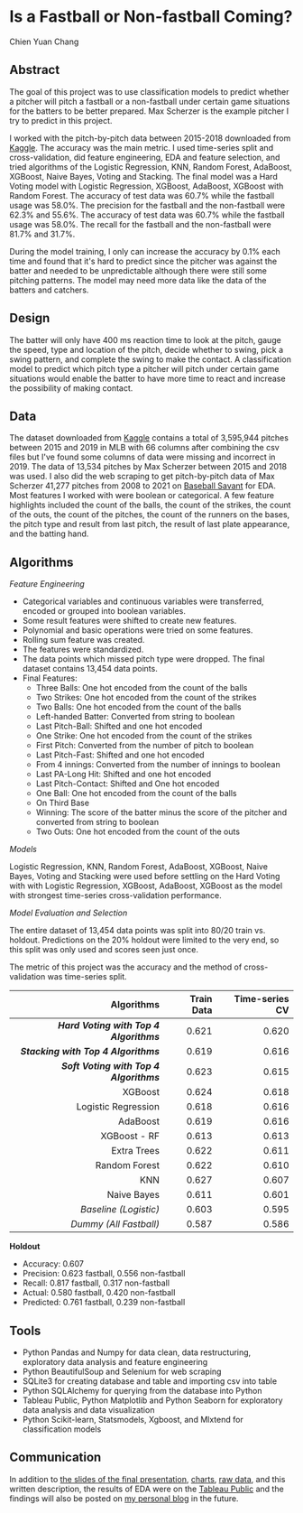 # Is a Fastball or Non-fastball Coming?
Chien Yuan Chang

## Abstract
The goal of this project was to use classification models to predict whether a pitcher will pitch a fastball or a non-fastball under certain game situations for the batters to be better prepared. Max Scherzer is the example pitcher I try to predict in this project. 

I worked with the pitch-by-pitch data between 2015-2018 downloaded from [Kaggle](https://www.kaggle.com/pschale/mlb-pitch-data-20152018). The accuracy was the main metric. I used time-series split and cross-validation, did feature engineering, EDA and feature selection, and tried algorithms of the Logistic Regression, KNN, Random Forest, AdaBoost, XGBoost, Naive Bayes, Voting and Stacking. The final model was a Hard Voting model with Logistic Regression, XGBoost, AdaBoost, XGBoost with Random Forest. The accuracy of test data was 60.7% while the fastball usage was 58.0%. The precision for the fastball and the non-fastball were 62.3% and 55.6%. The accuracy of test data was 60.7% while the fastball usage was 58.0%. The recall for the fastball and the non-fastball were 81.7% and 31.7%.

During the model training, I only can increase the accuracy by 0.1% each time and found that it's hard to predict since the pitcher was against the batter and needed to be unpredictable although there were still some pitching patterns. The model may need more data like the data of the batters and catchers.

## Design
The batter will only have 400 ms reaction time to look at the pitch, gauge the speed, type and location of the pitch, decide whether to swing, pick a swing pattern, and complete the swing to make the contact. A classification model to predict which pitch type a pitcher will pitch under certain game situations would enable the batter to have more time to react and increase the possibility of making contact.

## Data
The dataset downloaded from [Kaggle](https://www.kaggle.com/pschale/mlb-pitch-data-20152018) contains a total of 3,595,944 pitches between 2015 and 2019 in MLB with 66 columns after combining the csv files but I've found some columns of data were missing and incorrect in 2019. The data of 13,534 pitches by Max Scherzer between 2015 and 2018 was used. I also did the web scraping to get pitch-by-pitch data of Max Scherzer 41,277 pitches from 2008 to 2021 on [Baseball Savant](https://baseballsavant.mlb.com/statcast_search) for EDA. Most features I worked with were boolean or categorical. A few feature highlights included the count of the balls, the count of the strikes, the count of the outs, the count of the pitches, the count of the runners on the bases, the pitch type and result from last pitch, the result of last plate appearance, and the batting hand.


## Algorithms

*Feature Engineering*  

* Categorical variables and continuous variables were transferred, encoded or grouped into boolean variables.
* Some result features were shifted to create new features.  
* Polynomial and basic operations were tried on some features.
* Rolling sum feature was created. 
* The features were standardized.
* The data points which missed pitch type were dropped. The final dataset contains 13,454 data points.
* Final Features:
    * Three Balls: One hot encoded from the count of the balls
    * Two Strikes: One hot encoded from the count of the strikes
    * Two Balls: One hot encoded from the count of the balls
    * Left-handed Batter: Converted from string to boolean
    * Last Pitch-Ball: Shifted and one hot encoded
    * One Strike: One hot encoded from the count of the strikes
    * First Pitch: Converted from the number of pitch to boolean
    * Last Pitch-Fast: Shifted and one hot encoded
    * From 4 innings: Converted from the number of innings to boolean
    * Last PA-Long Hit: Shifted and one hot encoded
    * Last Pitch-Contact: Shifted and One hot encoded
    * One Ball: One hot encoded from the count of the balls
    * On Third Base
    * Winning: The score of the batter minus the score of the pitcher and converted from string to boolean
    * Two Outs: One hot encoded from the count of the outs

*Models*

Logistic Regression, KNN, Random Forest, AdaBoost, XGBoost, Naive Bayes, Voting and Stacking were used before settling on the Hard Voting with with Logistic Regression, XGBoost, AdaBoost, XGBoost as the model with strongest time-series cross-validation performance.

*Model Evaluation and Selection*
  
The entire dataset of 13,454 data points was split into 80/20 train vs. holdout. Predictions on the 20% holdout were limited to the very end, so this split was only used and scores seen just once.



The metric of this project was the accuracy and the method of cross-validation was time-series split.


Algorithms|Train Data|Time-series CV
---:|---:|---:
***Hard Voting with Top 4 Algorithms***|0.621|0.620
***Stacking with Top 4 Algorithms***|0.619|0.616
***Soft Voting with Top 4 Algorithms***|0.623|0.615
XGBoost|0.624|0.618
Logistic Regression|0.618|0.616
AdaBoost|0.619|0.616
XGBoost - RF|0.613|0.613
Extra Trees|0.622|0.611
Random Forest|0.622|0.610
KNN|0.627|0.607
Naive Bayes|0.611|0.601
*Baseline (Logistic)*|0.603|0.595
*Dummy (All Fastball)*|0.587|0.586

**Holdout**  

   - Accuracy: 0.607  
   - Precision: 0.623 fastball, 0.556 non-fastball  
   - Recall: 0.817 fastball, 0.317 non-fastball 
   - Actual: 0.580 fastball, 0.420 non-fastball  
   - Predicted: 0.761 fastball, 0.239 non-fastball 

## Tools
- Python Pandas and Numpy for data clean, data restructuring, exploratory data analysis and feature engineering
- Python BeautifulSoup and Selenium for web scraping
- SQLite3 for creating database and table and importing csv into table
- Python SQLAlchemy for querying from the database into Python
- Tableau Public, Python Matplotlib and Python Seaborn for exploratory data analysis and data visualization
- Python Scikit-learn, Statsmodels, Xgboost, and Mlxtend for classification models


## Communication
In addition to [the slides of the final presentation](final_presentation.pdf), [charts](images/), [raw data](data/), and this written description, the results of EDA were on the [Tableau Public](https://public.tableau.com/app/profile/koscew/viz/Scherzer/Last_pitch) and the findings will also be posted on [my personal blog](https://koscew.github.io/) in the future.
